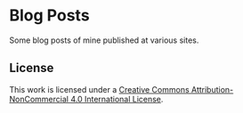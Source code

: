 # Blog Posts

Some blog posts of mine published at various sites.

## License

This work is licensed under a [Creative Commons Attribution-NonCommercial 4.0 International License](http://creativecommons.org/licenses/by-nc/4.0/).
